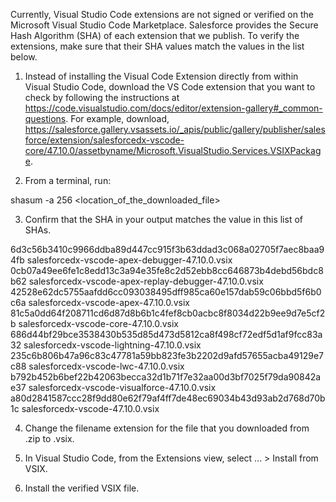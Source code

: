 Currently, Visual Studio Code extensions are not signed or verified on the
Microsoft Visual Studio Code Marketplace. Salesforce provides the Secure Hash
Algorithm (SHA) of each extension that we publish. To verify the extensions,
make sure that their SHA values match the values in the list below.

1. Instead of installing the Visual Code Extension directly from within Visual
   Studio Code, download the VS Code extension that you want to check by
   following the instructions at
   https://code.visualstudio.com/docs/editor/extension-gallery#_common-questions.
   For example, download,
   https://salesforce.gallery.vsassets.io/_apis/public/gallery/publisher/salesforce/extension/salesforcedx-vscode-core/47.10.0/assetbyname/Microsoft.VisualStudio.Services.VSIXPackage.

2. From a terminal, run:

shasum -a 256 <location_of_the_downloaded_file>

3. Confirm that the SHA in your output matches the value in this list of SHAs.

6d3c56b3410c9966ddba89d447cc915f3b63ddad3c068a02705f7aec8baa94fb  salesforcedx-vscode-apex-debugger-47.10.0.vsix
0cb07a49ee6fe1c8edd13c3a94e35fe8c2d52ebb8cc646873b4debd56bdc8b62  salesforcedx-vscode-apex-replay-debugger-47.10.0.vsix
42528e62dc5755aafdd6cc093038495dff985ca60e157dab59c06bbd5f6b0c6a  salesforcedx-vscode-apex-47.10.0.vsix
81c5a0dd64f208711cd6d87d8b6b1c4fef8cb0acbc8f8034d22b9ee9d7e5cf2b  salesforcedx-vscode-core-47.10.0.vsix
686d44bf29bce3538430b535d85d473d5812ca8f498cf72edf5d1af9fcc83a32  salesforcedx-vscode-lightning-47.10.0.vsix
235c6b806b47a96c83c47781a59bb823fe3b2202d9afd57655acba49129e7c88  salesforcedx-vscode-lwc-47.10.0.vsix
b792b452b6bef22b42063becca32d1b71f7e32aa00d3bf7025f79da90842ae37  salesforcedx-vscode-visualforce-47.10.0.vsix
a80d2841587ccc28f9dd80e62f79af4ff7de48ec69034b43d93ab2d768d70b1c  salesforcedx-vscode-47.10.0.vsix


4. Change the filename extension for the file that you downloaded from .zip to
.vsix.

5. In Visual Studio Code, from the Extensions view, select ... > Install from
VSIX.

6. Install the verified VSIX file.
